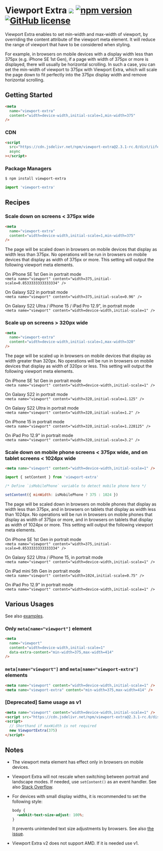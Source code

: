 # Viewport Extra [![](https://data.jsdelivr.com/v1/package/npm/viewport-extra/badge)](https://www.jsdelivr.com/package/npm/viewport-extra) [![npm version](https://img.shields.io/npm/v/viewport-extra.svg?style=flat-square)](https://www.npmjs.com/package/viewport-extra) [![GitHub license](https://img.shields.io/badge/license-MIT-green.svg?style=flat-square)](https://github.com/dsktschy/viewport-extra/blob/master/LICENSE.txt)

Viewport Extra enables to set min-width and max-width of viewport, by overriding the content attribute of the viewport meta element. It will reduce the range of viewport that have to be considered when styling.

For example, in browsers on mobile devices with a display width less than 375px (e.g. iPhone SE 1st Gen), if a page with width of 375px or more is displayed, there will usually be horizontal scrolling. In such a case, you can set the min-width of viewport to 375px with Viewport Extra, which will scale the page down to fit perfectly into the 375px display width and remove horizontal scrolling.

## Getting Started

```html
<meta
  name="viewport-extra"
  content="width=device-width,initial-scale=1,min-width=375"
/>
```

### CDN

<!-- x-release-please-start-version -->

```html
<script
  src="https://cdn.jsdelivr.net/npm/viewport-extra@2.3.1-rc.0/dist/iife/viewport-extra.min.js"
  async
></script>
```

<!-- x-release-please-end-version -->

### Package Managers

```sh
$ npm install viewport-extra
```

```js
import 'viewport-extra'
```

## Recipes

### Scale down on screens < 375px wide

```html
<meta
  name="viewport-extra"
  content="width=device-width,initial-scale=1,min-width=375"
/>
```

The page will be scaled down in browsers on mobile devices that display as width less than 375px. No operations will be run in browsers on mobile devices that display as width of 375px or more. This setting will output the following viewport meta elements.

On iPhone SE 1st Gen in portrait mode  
`<meta name="viewport" content="width=375,initial-scale=0.8533333333333334" />`

On Galaxy S22 in portrait mode  
`<meta name="viewport" content="width=375,initial-scale=0.96" />`

On Galaxy S22 Ultra / iPhone 15 / iPad Pro 12.9", in portrait mode  
`<meta name="viewport" content="width=device-width,initial-scale=1" />`

### Scale up on screens > 320px wide

```html
<meta
  name="viewport-extra"
  content="width=device-width,initial-scale=1,max-width=320"
/>
```

The page will be scaled up in browsers on mobile devices that display as width greater than 320px. No operations will be run in browsers on mobile devices that display as width of 320px or less. This setting will output the following viewport meta elements.

On iPhone SE 1st Gen in portrait mode  
`<meta name="viewport" content="width=device-width,initial-scale=1" />`

On Galaxy S22 in portrait mode  
`<meta name="viewport" content="width=320,initial-scale=1.125" />`

On Galaxy S22 Ultra in portrait mode  
`<meta name="viewport" content="width=320,initial-scale=1.2" />`

On iPhone 15 in portrait mode  
`<meta name="viewport" content="width=320,initial-scale=1.228125" />`

On iPad Pro 12.9" in portrait mode  
`<meta name="viewport" content="width=320,initial-scale=3.2" />`

### Scale down on mobile phone screens < 375px wide, and on tablet screens < 1024px wide

```html
<meta name="viewport" content="width=device-width,initial-scale=1" />
```

```js
import { setContent } from 'viewport-extra'

/* Define `isMobilePhone` variable to detect mobile phone here */

setContent({ minWidth: isMobilePhone ? 375 : 1024 })
```

The page will be scaled down in browsers on mobile phones that display as width less than 375px, and in browsers on tablets that display as width less than 1024px. No operations will be run in browsers on mobile phones that display as width of 375px or more, and in browsers on tablets that display as width of 1024px or more. This setting will output the following viewport meta elements.

On iPhone SE 1st Gen in portrait mode  
`<meta name="viewport" content="width=375,initial-scale=0.8533333333333334" />`

On Galaxy S22 Ultra / iPhone 15, in portrait mode  
`<meta name="viewport" content="width=device-width,initial-scale=1" />`

On iPad mini 5th Gen in portrait mode  
`<meta name="viewport" content="width=1024,initial-scale=0.75" />`

On iPad Pro 12.9" in portrait mode  
`<meta name="viewport" content="width=device-width,initial-scale=1" />`

## Various Usages

See also [examples](https://github.com/dsktschy/viewport-extra/tree/master/examples).

### Only `meta[name="viewport"]` element

```html
<meta
  name="viewport"
  content="width=device-width,initial-scale=1"
  data-extra-content="min-width=375,max-width=414"
/>
```

### `meta[name="viewport"]` and `meta[name="viewport-extra"]` elements

```html
<meta name="viewport" content="width=device-width,initial-scale=1" />
<meta name="viewport-extra" content="min-width=375,max-width=414" />
```

### [Deprecated] Same usage as v1

<!-- x-release-please-start-version -->

```html
<meta name="viewport" content="width=device-width,initial-scale=1" />
<script src="https://cdn.jsdelivr.net/npm/viewport-extra@2.3.1-rc.0/dist/iife/viewport-extra.min.js"></script>
<script>
  // Shorthand if maxWidth is not required
  new ViewportExtra(375)
</script>
```

<!-- x-release-please-end-version -->

## Notes

- The viewport meta element has effect only in browsers on mobile devices.

- Viewport Extra will not rescale when switching between portrait and landscape modes. If needed, use `setContent()` as an event handler. See also [Stack Overflow](https://stackoverflow.com/questions/12452349).

- For devices with small display widths, it is recommended to set the following style:

  ```css
  body {
    -webkit-text-size-adjust: 100%;
  }
  ```

  It prevents unintended text size adjustments by browsers. See also [the issue](https://github.com/dsktschy/viewport-extra/issues/17).

- Viewport Extra v2 does not support AMD. If it is needed use v1.
